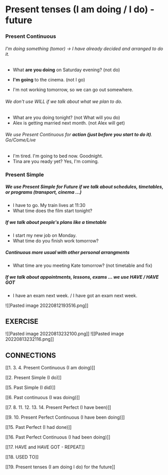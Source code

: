# Present tenses (I am doing / I do) - future

### Present Continuous 
###### I'm doing something (tomor) -> I have already decided and arranged to do it.
- What **are you doing** on Saturday evening? (not do)
- **I'm going** to the cinema. (not I go)

- I'm not working tomorrow, so we can go out somewhere.

###### We don't use WILL if we talk about what we plan to do.
- What are you doing tonight? (not What will you do)
- Alex is getting married next month. (not Alex will get) 

###### We use Present Continuous for **action (just before you start to do it)**. Go/Come/Live
- I'm tired. I'm going to bed now. Goodnight.
- Tina are you ready yet? Yes, I'm coming.

### Present Simple
##### We use Present Simple for Future if we talk about schedules, timetables, or programs (transport, cinema ...)
- I have to go. My train lives at 11:30
- What time does the film start tonight?

##### If we talk about people's plans like a timetable
- I start my new job on Monday.
- What time do you finish work tomorrow?

##### Continuous more usual with other personal arrangments
- What time are you meeting Kate tomorrow? (not timetable and fix)

##### If we talk about appointments, lessons, exams ... we use HAVE / HAVE GOT
- I have an exam next week. / I have got an exam next week.

![[Pasted image 20220812193516.png]]


## EXERCISE
![[Pasted image 20220813232100.png]]
![[Pasted image 20220813232116.png]]



## CONNECTIONS
[[1. 3. 4. Present Continuous (I am doing)]]


[[2. Present Simple (I do)]]


[[5. Past Simple (I did)]]


[[6. Past continuous (I was doing)]]


[[7. 8. 11. 12. 13. 14. Present Perfect (I have been)]]


[[9. 10. Present Perfect Continuous (I have been doing)]]


[[15. Past Perfect (I had done)]]


[[16. Past Perfect Continuous (I had been doing)]]


[[17. HAVE and HAVE GOT - REPEAT]]


[[18. USED TO]]


[[19. Present tenses (I am doing  I do) for the future]]

